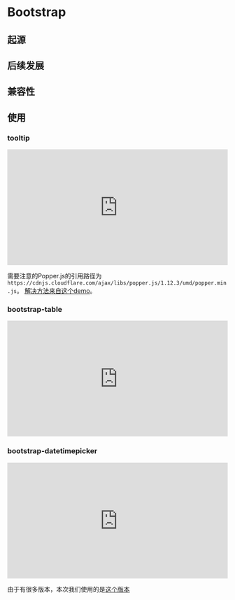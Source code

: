 # Bootstrap

## 起源

## 后续发展

## 兼容性

## 使用

### tooltip

<iframe height="265" style="width: 100%;" scrolling="no" title="bootstrap tooltip" src="https://codepen.io/llccing/embed/PooKqvM?height=265&theme-id=0&default-tab=html,result" frameborder="no" allowtransparency="true" allowfullscreen="true">
  See the Pen <a href='https://codepen.io/llccing/pen/PooKqvM'>bootstrap tooltip</a> by llccing
  (<a href='https://codepen.io/llccing'>@llccing</a>) on <a href='https://codepen.io'>CodePen</a>.
</iframe>

需要注意的Popper.js的引用路径为 ```https://cdnjs.cloudflare.com/ajax/libs/popper.js/1.12.3/umd/popper.min.js```。 [解决方法来自这个demo](https://codepen.io/01luisrene/pen/mqJbZM)。

### bootstrap-table

<iframe height="265" style="width: 100%;" scrolling="no" title="bootstrap-table" src="https://codepen.io/llccing/embed/gOOxawO?height=265&theme-id=0&default-tab=js,result" frameborder="no" allowtransparency="true" allowfullscreen="true">
  See the Pen <a href='https://codepen.io/llccing/pen/gOOxawO'>bootstrap-table</a> by llccing
  (<a href='https://codepen.io/llccing'>@llccing</a>) on <a href='https://codepen.io'>CodePen</a>.
</iframe>

### bootstrap-datetimepicker

<iframe height="265" style="width: 100%;" scrolling="no" title="bootstrap-datetimepicker" src="https://codepen.io/llccing/embed/bGGrZxw?height=265&theme-id=0&default-tab=html,result" frameborder="no" allowtransparency="true" allowfullscreen="true">
  See the Pen <a href='https://codepen.io/llccing/pen/bGGrZxw'>bootstrap-datetimepicker</a> by llccing
  (<a href='https://codepen.io/llccing'>@llccing</a>) on <a href='https://codepen.io'>CodePen</a>.
</iframe>

由于有很多版本，本次我们使用的是[这个版本](https://github.com/Eonasdan/bootstrap-datetimepicker)